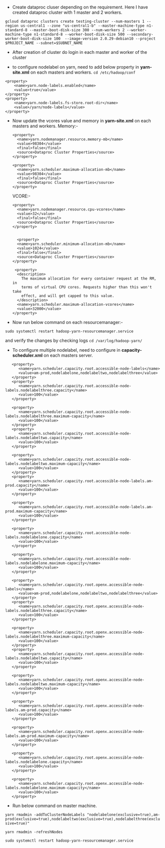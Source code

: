 * Create dataproc cluser depending on the requirement. Here I have created dataproc cluster with 1 master and 2 workers.

`gcloud dataproc clusters create testing-cluster --num-masters 1 --region us-central1 --zone "us-central1-b" --master-machine-type n1-standard-8 --master-boot-disk-size 300 --num-workers 2 --worker-machine-type n1-standard-8 --worker-boot-disk-size 500 --secondary-worker-boot-disk-size 100  --image-version 2.0.29-debian10 --project $PROJECT_NAME --subnet=$SUBNET_NAME`


* After creation of cluster do login in each master and worker of the cluster

* to configure nodelabel on yarn, need to add below property in **yarn-site.xml** on each masters and workers.
`cd /etc/hadoop/conf`

```
<property>
  	<name>yarn.node-labels.enabled</name>
  	<value>true</value>
</property>
<property>
   	<name>yarn.node-labels.fs-store.root-dir</name>
   	<value>/yarn/node-labels</value>
</property>
````


* Now update the vcores value and memory in **yarn-site.xml** on each masters and workers.
Memory:-

  ```
  <property>
    <name>yarn.nodemanager.resource.memory-mb</name>
    <value>98304</value>
    <final>false</final>
    <source>Dataproc Cluster Properties</source>
  </property>
  
  <property>
    <name>yarn.scheduler.maximum-allocation-mb</name>
    <value>98304</value>
    <final>false</final>
    <source>Dataproc Cluster Properties</source>
  </property>
  ````
  
  VCORE:-
  
  ```  
  <property>
    <name>yarn.nodemanager.resource.cpu-vcores</name>
    <value>32</value>
    <final>false</final>
    <source>Dataproc Cluster Properties</source>
  </property>
  
  
    <property>
    <name>yarn.scheduler.minimum-allocation-mb</name>
    <value>1024</value>
    <final>false</final>
    <source>Dataproc Cluster Properties</source>
  </property>
  
   <property>
    <description>
      The maximum allocation for every container request at the RM,       in
      terms of virtual CPU cores. Requests higher than this won't take
      effect, and will get capped to this value.
    </description>
    <name>yarn.scheduler.maximum-allocation-vcores</name>
    <value>32000</value>
  </property>
  ````
 * Now run below command on each resourcemanager:-
  
  `sudo systemctl restart hadoop-yarn-resourcemanager.service`
  
  and verify the changes by checking logs `cd /var/log/hadoop-yarn/`
  
 * To configure multiple nodelabel, need to configure in **capacity-scheduler.xml** on each masters server.

```   
   <property>
      <name>yarn.scheduler.capacity.root.accessible-node-labels</name>
      <value>am-prod,nodelabelone,nodelabeltwo,nodelabelthree</value>
   </property>
   <property>
      <name>yarn.scheduler.capacity.root.accessible-node-labels.nodelabelthree.capacity</name>
      <value>100</value>
   </property>

   <property>
      <name>yarn.scheduler.capacity.root.accessible-node-labels.nodelabelthree.maximum-capacity</name>
      <value>100</value>
   </property>
   <property>
      <name>yarn.scheduler.capacity.root.accessible-node-labels.nodelabeltwo.capacity</name>
      <value>100</value>
   </property>

   <property>
      <name>yarn.scheduler.capacity.root.accessible-node-labels.nodelabeltwo.maximum-capacity</name>
      <value>100</value>
   </property>
   <property>
      <name>yarn.scheduler.capacity.root.accessible-node-labels.am-prod.capacity</name>
      <value>100</value>
   </property>

   <property>
      <name>yarn.scheduler.capacity.root.accessible-node-labels.am-prod.maximum-capacity</name>
      <value>100</value>
   </property>

   <property>
      <name>yarn.scheduler.capacity.root.accessible-node-labels.nodelabelone.capacity</name>
      <value>100</value>
   </property>

   <property>
      <name>yarn.scheduler.capacity.root.accessible-node-labels.nodelabelone.maximum-capacity</name>
      <value>100</value>
   </property>

   <property>
      <name>yarn.scheduler.capacity.root.openx.accessible-node-labels</name>
      <value>am-prod,nodelabelone,nodelabeltwo,nodelabelthree</value>
   </property>
   <property>
      <name>yarn.scheduler.capacity.root.openx.accessible-node-labels.nodelabelthree.capacity</name>
      <value>100</value>
   </property>

   <property>
      <name>yarn.scheduler.capacity.root.openx.accessible-node-labels.nodelabelthree.maximum-capacity</name>
      <value>100</value>
   </property>
   <property>
      <name>yarn.scheduler.capacity.root.openx.accessible-node-labels.nodelabeltwo.capacity</name>
      <value>100</value>
   </property>

   <property>
      <name>yarn.scheduler.capacity.root.openx.accessible-node-labels.nodelabeltwo.maximum-capacity</name>
      <value>100</value>
   </property>

   <property>
      <name>yarn.scheduler.capacity.root.openx.accessible-node-labels.am-prod.capacity</name>
      <value>100</value>
   </property>

   <property>
      <name>yarn.scheduler.capacity.root.openx.accessible-node-labels.am-prod.maximum-capacity</name>
      <value>100</value>
   </property>

   <property>
      <name>yarn.scheduler.capacity.root.openx.accessible-node-labels.nodelabelone.capacity</name>
      <value>100</value>
   </property>

   <property>
      <name>yarn.scheduler.capacity.root.openx.accessible-node-labels.nodelabelone.maximum-capacity</name>
      <value>100</value>
   </property>
  ````
  
* Run below command on master machine.

`yarn rmadmin -addToClusterNodeLabels "nodelabelone(exclusive=true),am-prod(exclusive=true),nodelabeltwo(exclusive=true),nodelabelthree(exclusive=true)"
`

`yarn rmadmin -refreshNodes`

`sudo systemctl restart hadoop-yarn-resourcemanager.service`
